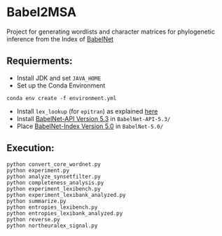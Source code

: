 # Babel2MSA
Project for generating wordlists and character matrices for phylogenetic inference from the Index of [BabelNet](https://babelnet.org/)

## Requierments:
- Install JDK and set `JAVA_HOME`
- Set up the Conda Environment
```
conda env create -f environment.yml
```
- Install `lex_lookup` (for `epitran`) as explained [here](https://github.com/dmort27/epitran)
- Install [BabelNet-API Version 5.3](https://babelnet.org/downloads) in `BabelNet-API-5.3/`
- Place [BabelNet-Index Version 5.0](https://babelnet.org/downloads) in `BabelNet-5.0/`

## Execution:
```
python convert_core_wordnet.py
python experiment.py
python analyze_synsetfilter.py
python completeness_analysis.py
python experiment_lexibench.py
python experiment_lexibank_analyzed.py
python summarize.py
python entropies_lexibench.py
python entropies_lexibank_analyzed.py
python reverse.py
python northeuralex_signal.py
```
